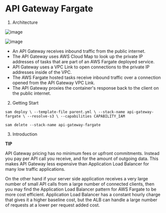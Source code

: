 # API Gateway Fargate

1. Architecture 

![image](https://github.com/isynka/deploy-system-use-iac/assets/66162813/f59d6233-ba77-4d46-962d-6fb96dcbd796)


![image](https://github.com/isynka/deploy-system-use-iac/assets/66162813/d4eab256-f08e-46dd-b69f-c33547a5e4cf)


- An API Gateway receives inbound traffic from the public internet.
- The API Gateway uses AWS Cloud Map to look up the private IP addresses of tasks that are part of an AWS Fargate deployed service.
- API Gateway uses a VPC Link to open connections to the private IP addresses inside of the VPC.
- The AWS Fargate hosted tasks receive inbound traffic over a connection opened from the API Gateway VPC Link.
- The API Gateway proxies the container's response back to the client on the public internet.


2. Getting Start

```
sam deploy \ --template-file parent.yml \ --stack-name api-gateway-fargate \ --resolve-s3 \ --capabilities CAPABILITY_IAM
```

```
sam delete --stack-name api-gateway-fargate
```

3. Introduction

**TIP**

API Gateway pricing has no minimum fees or upfront commitments. Instead you pay per API call you receive, and for the amount of outgoing data. This makes API Gateway less expensive than Application Load Balancer for many low traffic applications.

On the other hand if your server side application receives a very large number of small API calls from a large number of connected clients, then you may find the Application Load Balancer pattern for AWS Fargate to be more cost efficient. Application Load Balancer has a constant hourly charge that gives it a higher baseline cost, but the ALB can handle a large number of requests at a lower per request added cost.

